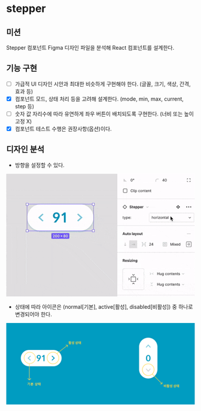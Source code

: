 # stepper

## 미션

Stepper 컴포넌트 Figma 디자인 파일을 분석해 React 컴포넌트를 설계한다.

## 기능 구현

- [ ] 가급적 UI 디자인 시안과 최대한 비슷하게 구현해야 한다. (글꼴, 크기, 색상, 간격, 효과 등)
- [X] 컴포넌트 모드, 상태 처리 등을 고려해 설계한다. (mode, min, max, current, step 등)
- [ ] 숫자 값 자리수에 따라 유연하게 좌우 버튼이 배치되도록 구현한다. (너비 또는 높이 고정 X)
- [X] 컴포넌트 테스트 수행은 권장사항(옵션)이다.

## 디자인 분석

- 방향을 설정할 수 있다.

![orientation](./img/orientation.gif)

- 상태에 따라 아이콘은 (normal[기본], active[활성], disabled[비활성]) 중 하나로 변경되어야 한다.

![disabled](./img/iconDisabled.png)
